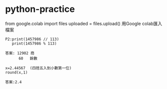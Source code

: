 # python-practice
from google.colab import files
uploaded = files.upload()
用Google colab匯入檔案







```
P2:print(1457986 // 113)
   print(1457986 % 113)
```
```
答案: 12902 商
      60   餘數
```
```
x=2.44567  (四捨五入到小數第一位)
round(x,1)
```
```
答案:2.4
```
